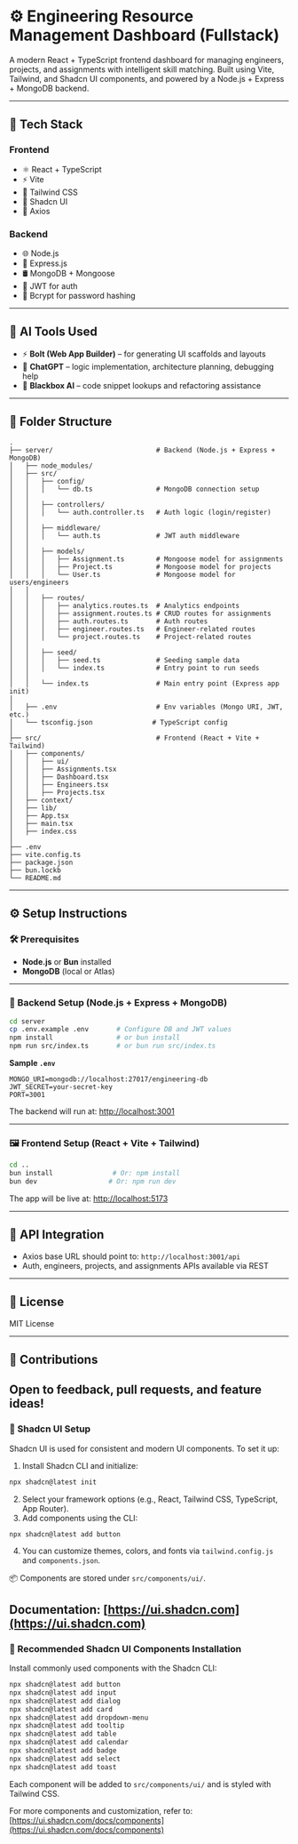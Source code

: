 # ⚙️ Engineering Resource Management Dashboard (Fullstack)

A modern React + TypeScript frontend dashboard for managing engineers, projects, and assignments with intelligent skill matching. Built using Vite, Tailwind, and Shadcn UI components, and powered by a Node.js + Express + MongoDB backend.

---

## 🧱 Tech Stack

### Frontend

- ⚛️ React + TypeScript
- ⚡ Vite
- 🎨 Tailwind CSS
- 🧩 Shadcn UI
- 🔗 Axios

### Backend

- 🌐 Node.js
- 🚀 Express.js
- 🛢️ MongoDB + Mongoose
- 🔐 JWT for auth
- 🧂 Bcrypt for password hashing

---

## 🤖 AI Tools Used

- ⚡ **Bolt (Web App Builder)** – for generating UI scaffolds and layouts
- 💬 **ChatGPT** – logic implementation, architecture planning, debugging help
- 🧠 **Blackbox AI** – code snippet lookups and refactoring assistance

---

## 📁 Folder Structure

```
.
├── server/                          # Backend (Node.js + Express + MongoDB)
│   ├── node_modules/
│   ├── src/
│   │   ├── config/
│   │   │   └── db.ts                # MongoDB connection setup
│   │
│   │   ├── controllers/
│   │   │   └── auth.controller.ts   # Auth logic (login/register)
│   │
│   │   ├── middleware/
│   │   │   └── auth.ts              # JWT auth middleware
│   │
│   │   ├── models/
│   │   │   ├── Assignment.ts        # Mongoose model for assignments
│   │   │   ├── Project.ts           # Mongoose model for projects
│   │   │   └── User.ts              # Mongoose model for users/engineers
│   │
│   │   ├── routes/
│   │   │   ├── analytics.routes.ts  # Analytics endpoints
│   │   │   ├── assignment.routes.ts # CRUD routes for assignments
│   │   │   ├── auth.routes.ts       # Auth routes
│   │   │   ├── engineer.routes.ts   # Engineer-related routes
│   │   │   └── project.routes.ts    # Project-related routes
│   │
│   │   ├── seed/
│   │   │   ├── seed.ts              # Seeding sample data
│   │   │   └── index.ts             # Entry point to run seeds
│   │
│   │   └── index.ts                 # Main entry point (Express app init)
│
│   ├── .env                         # Env variables (Mongo URI, JWT, etc.)
│   └── tsconfig.json               # TypeScript config
│
├── src/                             # Frontend (React + Vite + Tailwind)
│   ├── components/
│   │   ├── ui/
│   │   ├── Assignments.tsx
│   │   ├── Dashboard.tsx
│   │   ├── Engineers.tsx
│   │   ├── Projects.tsx
│   ├── context/
│   ├── lib/
│   ├── App.tsx
│   ├── main.tsx
│   ├── index.css
│
├── .env
├── vite.config.ts
├── package.json
├── bun.lockb
└── README.md
```

---

## ⚙️ Setup Instructions

### 🛠 Prerequisites

- **Node.js** or **Bun** installed
- **MongoDB** (local or Atlas)

---

### 🔧 Backend Setup (Node.js + Express + MongoDB)

```bash
cd server
cp .env.example .env       # Configure DB and JWT values
npm install                # or bun install
npm run src/index.ts       # or bun run src/index.ts
```

**Sample `.env`**
```
MONGO_URI=mongodb://localhost:27017/engineering-db
JWT_SECRET=your-secret-key
PORT=3001
```

The backend will run at: [http://localhost:3001](http://localhost:3001)

---

### 🖼 Frontend Setup (React + Vite + Tailwind)

```bash
cd ..
bun install               # Or: npm install
bun dev                  # Or: npm run dev
```

The app will be live at: [http://localhost:5173](http://localhost:5173)

---

## 🔗 API Integration

- Axios base URL should point to: `http://localhost:3001/api`
- Auth, engineers, projects, and assignments APIs available via REST

---

## 📜 License

MIT License

---

## 🙌 Contributions

Open to feedback, pull requests, and feature ideas!
---

### 🎨 Shadcn UI Setup

Shadcn UI is used for consistent and modern UI components. To set it up:

1. Install Shadcn CLI and initialize:
```bash
npx shadcn@latest init
```
2. Select your framework options (e.g., React, Tailwind CSS, TypeScript, App Router).
3. Add components using the CLI:
```bash
npx shadcn@latest add button
```
4. You can customize themes, colors, and fonts via `tailwind.config.js` and `components.json`.

📦 Components are stored under `src/components/ui/`.

Documentation: [https://ui.shadcn.com](https://ui.shadcn.com)
---

### 🧩 Recommended Shadcn UI Components Installation

Install commonly used components with the Shadcn CLI:

```bash
npx shadcn@latest add button
npx shadcn@latest add input
npx shadcn@latest add dialog
npx shadcn@latest add card
npx shadcn@latest add dropdown-menu
npx shadcn@latest add tooltip
npx shadcn@latest add table
npx shadcn@latest add calendar
npx shadcn@latest add badge
npx shadcn@latest add select
npx shadcn@latest add toast
```

Each component will be added to `src/components/ui/` and is styled with Tailwind CSS.

For more components and customization, refer to: [https://ui.shadcn.com/docs/components](https://ui.shadcn.com/docs/components)